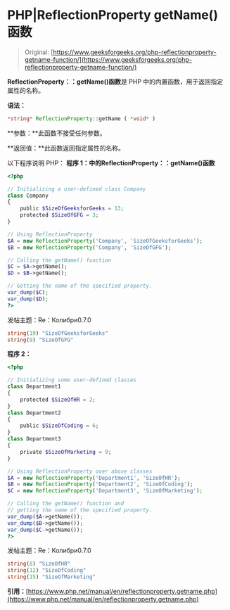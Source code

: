 # PHP|ReflectionProperty getName()函数

> Original: [https://www.geeksforgeeks.org/php-reflectionproperty-getname-function/](https://www.geeksforgeeks.org/php-reflectionproperty-getname-function/)

**ReflectionProperty：：getName()函数**是 PHP 中的内置函数，用于返回指定属性的名称。

**语法：**

```php
*string* ReflectionProperty::getName ( *void* )
```

**参数：**此函数不接受任何参数。

**返回值：**此函数返回指定属性的名称。

以下程序说明 PHP：
**程序 1：**中的**ReflectionProperty：：getName()函数**

```php
<?php

// Initializing a user-defined class Company
class Company
{
    public $SizeOfGeeksforGeeks = 13;
    protected $SizeOfGFG = 3;
}

// Using ReflectionProperty 
$A = new ReflectionProperty('Company', 'SizeOfGeeksforGeeks');
$B = new ReflectionProperty('Company', 'SizeOfGFG');

// Calling the getName() function
$C = $A->getName();
$D = $B->getName();

// Getting the name of the specified property.
var_dump($C);
var_dump($D);
?>
```

发帖主题：Re：Колибри0.7.0

```php
string(19) "SizeOfGeeksforGeeks"
string(9) "SizeOfGFG"

```

**程序 2：**

```php
<?php

// Initializing some user-defined classes
class Department1
{
    protected $SizeOfHR = 2;
}
class Department2
{
    public $SizeOfCoding = 6;
}
class Department3
{
    private $SizeOfMarketing = 9;
}

// Using ReflectionProperty over above classes
$A = new ReflectionProperty('Department1', 'SizeOfHR');
$B = new ReflectionProperty('Department2', 'SizeOfCoding');
$C = new ReflectionProperty('Department3', 'SizeOfMarketing');

// Calling the getName() function and
// getting the name of the specified property.
var_dump($A->getName());
var_dump($B->getName());
var_dump($C->getName());
?>
```

发帖主题：Re：Колибри0.7.0

```php
string(8) "SizeOfHR"
string(12) "SizeOfCoding"
string(15) "SizeOfMarketing"

```

**引用：**[https://www.php.net/manual/en/reflectionproperty.getname.php](https://www.php.net/manual/en/reflectionproperty.getname.php)